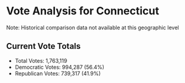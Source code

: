 # Vote Analysis for Connecticut

Note: Historical comparison data not available at this geographic level

## Current Vote Totals

* Total Votes: 1,763,119
* Democratic Votes: 994,287 (56.4%)
* Republican Votes: 739,317 (41.9%)
